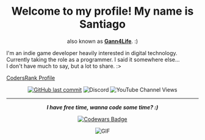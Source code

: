 [//]: # "This is supposed to be a markdown comment, hello! OwO/"
 
<div align="center">

# Welcome to my profile! My name is Santiago
also known as <b>[Gann4Life](https://gann4life.itch.io)</b>. :)
  
</div>

I'm an indie game developer heavily interested in digital technology.<br> 
Currently taking the role as a programmer.
I said it somewhere else... <br>
I don't have much to say, but a lot to share. :>

[CodersRank Profile](https://profile.codersrank.io/user/gann4life/)

<div align="center">
 
[![GitHub last commit](https://img.shields.io/github/last-commit/gann4life/gann4life?color=blue&label=Last%20Edit&style=flat)](#)
![Discord](https://img.shields.io/discord/521772451504455680?color=black&label=Discord%20Server&style=flat)
![YouTube Channel Views](https://img.shields.io/youtube/channel/views/UCVv_eTgcWq3QNxWY_HFWBOw?label=YouTube%20Views&style=flat)    

</div>
    
<hr>
    
<div align="center">    

***I have free time, wanna code some time? :)***

[![Codewars Badge](https://www.codewars.com/users/Gann4Life/badges/large)](https://www.codewars.com/r/ipj2ng)

![GIF](https://media.giphy.com/media/gjrYDwbjnK8x36xZIO/giphy.gif)
  
</div>
